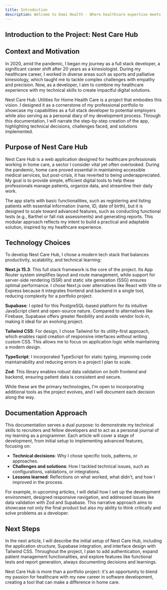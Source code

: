 ```yaml
---
title: Introduction
description: Welcome to Domi Health - Where healthcare expertise meets modern web development.
---
```


## Introduction to the Project: Nest Care Hub

## Context and Motivation

In 2020, amid the pandemic, I began my journey as a full stack developer, a significant career shift after 20 years as a kinesiologist. During my healthcare career, I worked in diverse areas such as sports and palliative kinesiology, which taught me to tackle complex challenges with empathy and precision. Now, as a developer, I aim to combine my healthcare experience with my technical skills to create impactful digital solutions.

Nest Care Hub: Utilities for Home Health Care is a project that embodies this vision. I designed it as a cornerstone of my professional portfolio to showcase my capabilities as a full stack developer to potential employers while also serving as a personal diary of my development process. Through this documentation, I will narrate the step-by-step creation of the app, highlighting technical decisions, challenges faced, and solutions implemented.

## Purpose of Nest Care Hub

Nest Care Hub is a web application designed for healthcare professionals working in home care, a sector I consider vital yet often overlooked. During the pandemic, home care proved essential in maintaining accessible medical services, but post-crisis, it has reverted to being underappreciated. My goal is to provide simple, efficient digital tools to help these professionals manage patients, organize data, and streamline their daily work.

The app starts with basic functionalities, such as registering and listing patients with essential information (name, ID, date of birth), but it is designed to scale toward advanced features, such as conducting functional tests (e.g., Barthel or fall risk assessments) and generating reports. This modular approach reflects my intent to build a practical and adaptable solution, inspired by my healthcare experience.

## Technology Choices

To develop Nest Care Hub, I chose a modern tech stack that balances productivity, scalability, and technical learning:

**Next.js 15.3**: This full stack framework is the core of the project. Its App Router system simplifies layout and route management, while support for server-side rendering (SSR) and static site generation (SSG) ensures optimal performance. I chose Next.js over alternatives like React with Vite or Express because it integrates frontend and backend in a single tool, reducing complexity for a portfolio project.

**Supabase**: I opted for this PostgreSQL-based platform for its intuitive JavaScript client and open-source nature. Compared to alternatives like Firebase, Supabase offers greater flexibility and avoids vendor lock-in, making it ideal for an evolving project.

**Tailwind CSS**: For design, I chose Tailwind for its utility-first approach, which enables rapid creation of responsive interfaces without writing custom CSS. This allows me to focus on application logic while maintaining a modern design.

**TypeScript**: I incorporated TypeScript for static typing, improving code maintainability and reducing errors in a project I plan to scale.

**Zod**: This library enables robust data validation on both frontend and backend, ensuring patient data is consistent and secure.

While these are the primary technologies, I'm open to incorporating additional tools as the project evolves, and I will document each decision along the way.

## Documentation Approach

This documentation serves a dual purpose: to demonstrate my technical skills to recruiters and fellow developers and to act as a personal journal of my learning as a programmer. Each article will cover a stage of development, from initial setup to implementing advanced features, focusing on:

- **Technical decisions**: Why I chose specific tools, patterns, or approaches.
- **Challenges and solutions**: How I tackled technical issues, such as configurations, validations, or integrations.
- **Lessons learned**: Reflections on what worked, what didn't, and how I improved in the process.

For example, in upcoming articles, I will detail how I set up the development environment, designed responsive navigation, and addressed issues like data validation with Zod and Supabase. This narrative approach aims to showcase not only the final product but also my ability to think critically and solve problems as a developer.

## Next Steps

In the next article, I will describe the initial setup of Nest Care Hub, including the application structure, Supabase integration, and interface design with Tailwind CSS. Throughout the project, I plan to add authentication, expand patient management functionalities, and explore features like functional tests and report generation, always documenting decisions and learnings.

Nest Care Hub is more than a portfolio project: it's an opportunity to blend my passion for healthcare with my new career in software development, creating a tool that can make a difference in home care.
